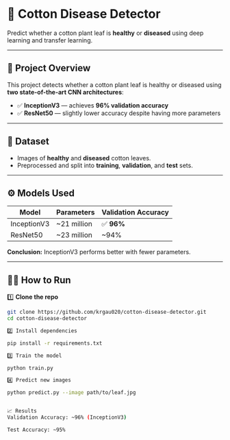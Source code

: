 # 🌿 Cotton Disease Detector

Predict whether a cotton plant leaf is **healthy** or **diseased** using deep learning and transfer learning.

---

## 🚀 Project Overview

This project detects whether a cotton plant leaf is healthy or diseased using **two state-of-the-art CNN architectures**:

- ✅ **InceptionV3** — achieves **96% validation accuracy**
- ✅ **ResNet50** — slightly lower accuracy despite having more parameters

---

## 📂 Dataset

- Images of **healthy** and **diseased** cotton leaves.
- Preprocessed and split into **training**, **validation**, and **test** sets.

---

## ⚙️ Models Used

| Model         | Parameters  | Validation Accuracy |
|---------------|-------------|---------------------|
| InceptionV3   | ~21 million | ✅ **96%**           |
| ResNet50      | ~23 million | ~94%                |

**Conclusion:** InceptionV3 performs better with fewer parameters.

---

## 🧑‍💻 How to Run

1️⃣ **Clone the repo**

```bash
git clone https://github.com/krgau020/cotton-disease-detector.git
cd cotton-disease-detector

2️⃣ Install dependencies

pip install -r requirements.txt

3️⃣ Train the model

python train.py

4️⃣ Predict new images

python predict.py --image path/to/leaf.jpg


📈 Results
Validation Accuracy: ~96% (InceptionV3)

Test Accuracy: ~95%
